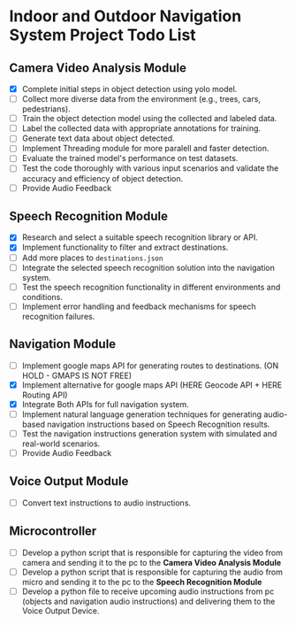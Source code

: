 # Indoor and Outdoor Navigation System Project Todo List


## Camera Video Analysis Module
- [x] Complete initial steps in object detection using yolo model.
- [ ] Collect more diverse data from the environment (e.g., trees, cars, pedestrians).
- [ ] Train the object detection model using the collected and labeled data.
- [ ] Label the collected data with appropriate annotations for training.
- [ ] Generate text data about object detected.
- [ ] Implement Threading module for more paralell and faster detection.
- [ ] Evaluate the trained model's performance on test datasets.
- [ ] Test the code thoroughly with various input scenarios and validate the accuracy and efficiency of object detection.
- [ ] Provide Audio Feedback

## Speech Recognition Module
- [x] Research and select a suitable speech recognition library or API.
- [x] Implement functionality to filter and extract destinations.
- [ ] Add more places to `destinations.json`
- [ ] Integrate the selected speech recognition solution into the navigation system.
- [ ] Test the speech recognition functionality in different environments and conditions.
- [ ] Implement error handling and feedback mechanisms for speech recognition failures.

## Navigation Module
- [ ] Implement google maps API for generating routes to destinations. (ON HOLD - GMAPS IS NOT FREE)
- [x] Implement alternative for google maps API (HERE Geocode API + HERE Routing API)
- [x] Integrate Both APIs for full navigation system.
- [ ] Implement natural language generation techniques for generating audio-based navigation instructions based on Speech Recognition results.
- [ ] Test the navigation instructions generation system with simulated and real-world scenarios.
- [ ] Provide Audio Feedback

## Voice Output Module
- [ ] Convert text instructions to audio instructions.

## Microcontroller
- [ ] Develop a python script that is responsible for capturing the video from camera and sending it to the pc to the **Camera Video Analysis Module**
- [ ] Develop a python script that is responsible for capturing the audio from micro and sending it to the pc to the **Speech Recognition Module**
- [ ] Develop a python file to receive upcoming audio instructions from pc (objects and navigation audio instructions) and delivering them to the Voice Output Device.